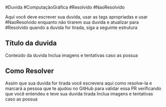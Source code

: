 #Duvida #ComputaçãoGráfica  #Resolvido #NaoResolvido

Aqui você deve escrever sua duvida, usar as tags apropriadas e usar #NaoResolvido enquanto não tirarem sua duvida e atualizar para #Resolvido quando a duvida for tirada, siga a seguinte estrutura

## Título da duvida

Conteúdo da duvida
Inclua imagens e tentativas caso as possua

## Como Resolver

Assim que sua duvida for tirada você escrevera aqui como resolve-la e marcará a pessoa que te ajudou no GitHub para validar essa PR verificando que você entendeu e teve sua duvida tirada
Inclua imagens e tentativas caso as possua


